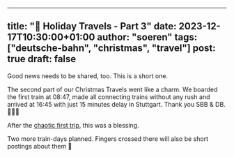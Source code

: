 
---
title: "🎄 Holiday Travels - Part 3"
date: 2023-12-17T10:30:00+01:00
author: "soeren"
tags: ["deutsche-bahn", "christmas", "travel"]
post: true
draft: false
---

Good news needs to be shared, too. This is a short one. 

The second part of our Christmas Travels went like a charm. We boarded the first train at 08:47, made all connecting trains without any rush and arrived at 16:45 with just 15 minutes delay in Stuttgart. Thank you SBB & DB. 🚃🚋🚂

After the [chaotic first trip](/2023/holiday-travels-part-2/), this was a blessing. 

Two more train-days planned. Fingers crossed there will also be short postings about them 🤞


